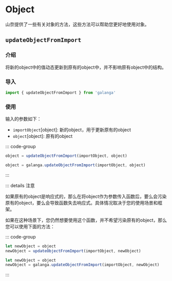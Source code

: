 # Object

山奈提供了一些有关对象的方法，这些方法可以帮助您更好地使用对象。

## `updateObjectFromImport`

### 介绍

将新的object中的值动态更新到原有的object中，并不影响原有object中的结构。

### 导入

```js
import { updateObjectFromImport } from 'galanga'
```

### 使用

输入的参数如下：

- `importObject`[object]: 新的object，用于更新原有的object
- `object`[object]: 原有的object

::: code-group

```js [按需引入]
object = updateObjectFromImport(importObject, object)
```

```js [全局引入]
object = galanga.updateObjectFromImport(importObject, object)
```

:::

::: details 注意

如果原有的object是响应式的，那么在将object作为参数传入函数后，要么会污染原有的object，要么会导致函数失去响应式。具体情况取决于您的使用场景和框架。

如果在这种场景下，您仍然想要使用这个函数，并不希望污染原有的object，那么您可以使用下面的方法：

::: code-group

```js [按需引入]
let newObject = object
newObject = updateObjectFromImport(importObject, newObject)
```

```js [全局引入]
let newObject = object
newObject = galanga.updateObjectFromImport(importObject, newObject)
```

:::
